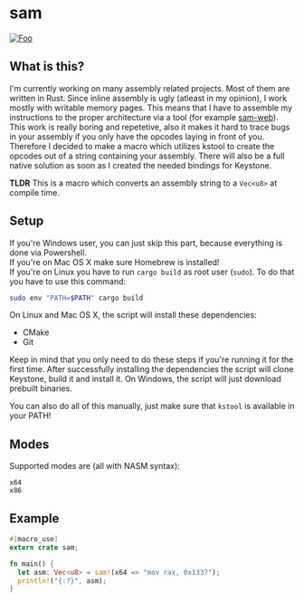 # sam
[![Foo](https://img.shields.io/crates/v/sam.svg)](https://crates.io/crates/sam)  

## What is this?
I'm currently working on many assembly related projects. Most of them are written in Rust.
Since inline assembly is ugly (atleast in my opinion), I work mostly with writable memory pages.
This means that I have to assemble my instructions to the proper architecture via a tool (for example [sam-web](https://github.com/ioncodes/sam-web)).
This work is really boring and repetetive, also it makes it hard to trace bugs in your assembly if you only have the opcodes laying in front of you.  
Therefore I decided to make a macro which utilizes kstool to create the opcodes out of a string containing your assembly. There will also be a full native solution as soon as I created the needed bindings for Keystone.

**TLDR** This is a macro which converts an assembly string to a ```Vec<u8>``` at compile time.

## Setup
If you're Windows user, you can just skip this part, because everything is done via Powershell.  
If you're on Mac OS X make sure Homebrew is installed!  
If you're on Linux you have to run ```cargo build``` as root user (```sudo```). To do that you have to use this command:  
```bash
sudo env "PATH=$PATH" cargo build
```

On Linux and Mac OS X, the script will install these dependencies:
* CMake
* Git

Keep in mind that you only need to do these steps if you're running it for the first time.  After successfully installing the dependencies the script will clone Keystone, build it and install it. On Windows, the script will just download prebuilt binaries.  

You can also do all of this manually, just make sure that ```kstool``` is available in your PATH!

## Modes
Supported modes are (all with NASM syntax):
```
x64
x86
```

## Example
```rust
#[macro_use]
extern crate sam;

fn main() {
  let asm: Vec<u8> = sam!(x64 => "mov rax, 0x1337");
  println!("{:?}", asm);
}
```
